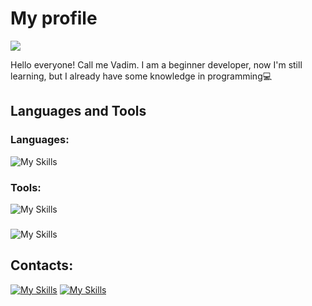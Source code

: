 # My profile
<img src="https://komarev.com/ghpvc/?username=vadbash&style=for-the-badge">

Hello everyone! Call me Vadim. I am a beginner developer, now I'm still learning, but I already have some knowledge in programming💻

## Languages and Tools
### Languages:
![My Skills](https://skillicons.dev/icons?i=python,php,cpp,c)
### Tools:
![My Skills](https://skillicons.dev/icons?i=html,css)
###
![My Skills](https://skillicons.dev/icons?i=linux,vim,sqlite,mysql,postgresql,git,github,figma,stackoverflow,vscode,django)

## Contacts:
[![My Skills](https://skillicons.dev/icons?i=discord)](https://discord.com/users/Vadik#9484/)
[![My Skills](https://skillicons.dev/icons?i=instagram)](https://www.instagram.com/vadysic/)
